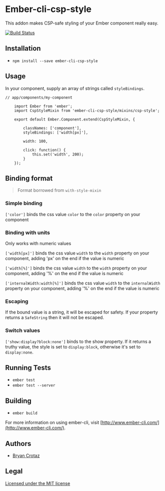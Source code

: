 # Ember-cli-csp-style

This addon makes CSP-safe styling of your Ember component really easy.

[![Build Status](https://travis-ci.org/BryanCrotaz/ember-cli-csp-style.svg?branch=master)](https://travis-ci.org/BryanCrotaz/ember-cli-csp-style)

## Installation

* `npm install --save ember-cli-csp-style`

## Usage

In your component, supply an array of strings called `styleBindings`.

    // app/components/my-component

		import Ember from 'ember';
		import CspStyleMixin from 'ember-cli-csp-style/mixins/csp-style';

		export default Ember.Component.extend(CspStyleMixin, {

			classNames: ['component'],
			styleBindings: ['width[px]'],

			width: 100,
			
			click: function() {
				this.set('width', 200);
			}
		});

## Binding format

> Format borrowed from `with-style-mixin`

### Simple binding

`['color']` binds the css value `color` to the `color` property on your component

### Binding with units
Only works with numeric values

`['width[px]']` binds the css value `width` to the `width` property on your component, adding 'px' on the end if the value is numeric

`['width[%]']` binds the css value `width` to the `width` property on your component, adding '%' on the end if the value is numeric

`['internalWidth:width[%]']` binds the css value `width` to the `internalWidth` property on your component, adding '%' on the end if the value is numeric

### Escaping

If the bound value is a string, it will be escaped for safety. If your property returns a `SafeString` then it will not be escaped.

### Switch values

`['show:display?block:none']` binds to the show property. If it returns a truthy value, the style is set to `display:block`, otherwise it's set to `display:none`.


## Running Tests

* `ember test`
* `ember test --server`

## Building

* `ember build`

For more information on using ember-cli, visit [http://www.ember-cli.com/](http://www.ember-cli.com/).

## Authors

- [Bryan Crotaz](https://twitter.com/bryancrotaz)

## Legal

[Licensed under the MIT license](http://www.opensource.org/licenses/mit-license.php)

